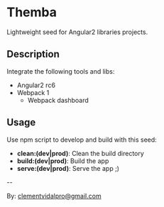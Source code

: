 # Themba

Lightweight seed for Angular2 libraries projects.

## Description

Integrate the following tools and libs:

- Angular2 rc6
- Webpack 1 
    - Webpack dashboard

## Usage

Use npm script to develop and build with this seed:

- **clean:(dev|prod)**: Clean the build directory 
- **build:(dev|prod)**: Build the app
- **serve:(dev|prod)**: Serve the app ;)

--

By: clementvidalpro@gmail.com
